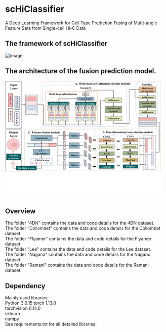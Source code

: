 # scHiClassifier
A Deep Learning Framework for Cell Type Prediction Fusing of Multi-angle Feature Sets from Single-cell Hi-C Data  

## The framework of scHiClassifier
![image](Figure/Figure1.jpg)
## The architecture of the fusion prediction model.
![image](Figure/Figure2.jpg)
## Overview
The folder "4DN" contains the data and code details for the 4DN dataset.  
The folder "Collombet" contains the data and code details for the Collombet dataset.  
The folder "Flyamer" contains the data and code details for the Flyamer dataset.  
The folder "Lee" contains the data and code details for the Lee dataset.  
The folder "Nagano" contains the data and code details for the Nagano dataset.  
The folder "Ramani" contains the data and code details for the Ramani dataset.  

## Dependency
Mainly used libraries:  
Python 3.9.15 
torch  1.13.0  
torchvision 0.14.0  
sklearn  
numpy   
See requirements.txt for all detailed libraries.  
